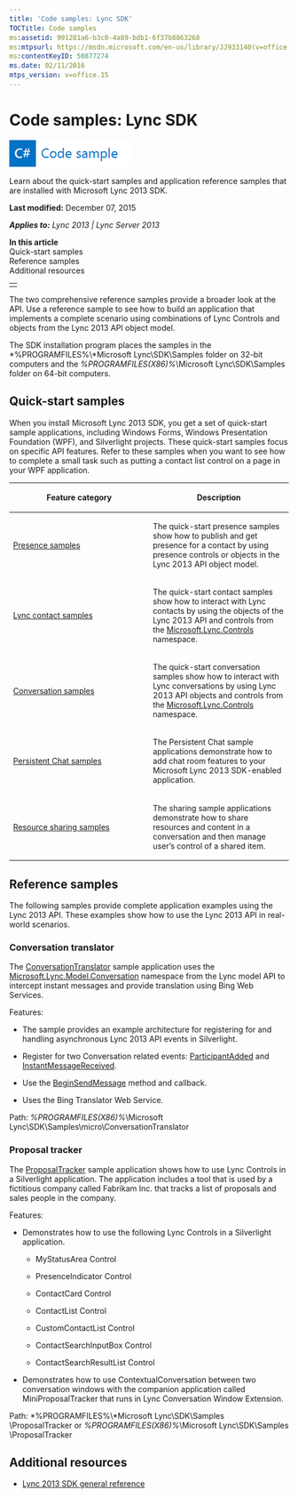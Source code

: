 ```yaml
---
title: 'Code samples: Lync SDK'
TOCTitle: Code samples
ms:assetid: 991281a6-b3c0-4a89-bdb1-6f37b8863268
ms:mtpsurl: https://msdn.microsoft.com/en-us/library/JJ933140(v=office.15)
ms:contentKeyID: 50877274
ms.date: 02/11/2016
mtps_version: v=office.15
---
```


# Code samples: Lync SDK

![Code sample topic](images/JJ937254.mod_icon_codesample_long(Office.15).png "Code sample topic")

Learn about the quick-start samples and application reference samples that are installed with Microsoft Lync 2013 SDK.

**Last modified:** December 07, 2015

***Applies to:** Lync 2013 | Lync Server 2013*

**In this article**  
Quick-start samples  
Reference samples  
Additional resources  

<table>
<tbody>
<tr class="odd">
<td></td>
</tr>
</tbody>
</table>

The two comprehensive reference samples provide a broader look at the API. Use a reference sample to see how to build an application that implements a complete scenario using combinations of Lync Controls and objects from the Lync 2013 API object model.

The SDK installation program places the samples in the *%PROGRAMFILES%\\*Microsoft Lync\\SDK\\Samples folder on 32-bit computers and the *%PROGRAMFILES(X86)%*\\Microsoft Lync\\SDK\\Samples folder on 64-bit computers.

## Quick-start samples

When you install Microsoft Lync 2013 SDK, you get a set of quick-start sample applications, including Windows Forms, Windows Presentation Foundation (WPF), and Silverlight projects. These quick-start samples focus on specific API features. Refer to these samples when you want to see how to complete a small task such as putting a contact list control on a page in your WPF application.

<table>
<colgroup>
<col style="width: 50%" />
<col style="width: 50%" />
</colgroup>
<thead>
<tr class="header">
<th><p>Feature category</p></th>
<th><p>Description</p></th>
</tr>
</thead>
<tbody>
<tr class="odd">
<td><p><a href="presence-samples.md">Presence samples</a></p></td>
<td><p>The quick-start presence samples show how to publish and get presence for a contact by using presence controls or objects in the Lync 2013 API object model.</p></td>
</tr>
<tr class="even">
<td><p><a href="lync-contact-samples.md">Lync contact samples</a></p></td>
<td><p>The quick-start contact samples show how to interact with Lync contacts by using the objects of the Lync 2013 API and controls from the <a href="https://msdn.microsoft.com/en-us/library/hh346685(v=office.15)">Microsoft.Lync.Controls</a> namespace.</p></td>
</tr>
<tr class="odd">
<td><p><a href="lync-conversation-samples.md">Conversation samples</a></p></td>
<td><p>The quick-start conversation samples show how to interact with Lync conversations by using Lync 2013 API objects and controls from the <a href="https://msdn.microsoft.com/en-us/library/hh346685(v=office.15)">Microsoft.Lync.Controls</a> namespace.</p></td>
</tr>
<tr class="even">
<td><p><a href="persistent-chat-samples.md">Persistent Chat samples</a></p></td>
<td><p>The Persistent Chat sample applications demonstrate how to add chat room features to your Microsoft Lync 2013 SDK-enabled application.</p></td>
</tr>
<tr class="odd">
<td><p><a href="resource-and-content-sharing-samples.md">Resource sharing samples</a></p></td>
<td><p>The sharing sample applications demonstrate how to share resources and content in a conversation and then manage user’s control of a shared item.</p></td>
</tr>
</tbody>
</table>

## Reference samples

The following samples provide complete application examples using the Lync 2013 API. These examples show how to use the Lync 2013 API in real-world scenarios.

### Conversation translator

The [ConversationTranslator](http://code.msdn.microsoft.com/lync-2013-translate-a-a849e513) sample application uses the [Microsoft.Lync.Model.Conversation](https://msdn.microsoft.com/en-us/library/hh365247\(v=office.15\)) namespace from the Lync model API to intercept instant messages and provide translation using Bing Web Services.

Features:

  - The sample provides an example architecture for registering for and handling asynchronous Lync 2013 API events in Silverlight.

  - Register for two Conversation related events: [ParticipantAdded](https://msdn.microsoft.com/en-us/library/hh347719\(v=office.15\)) and [InstantMessageReceived](https://msdn.microsoft.com/en-us/library/hh380696\(v=office.15\)).

  - Use the [BeginSendMessage](https://msdn.microsoft.com/en-us/library/hh380302\(v=office.15\)) method and callback.

  - Uses the Bing Translator Web Service.

Path: *%PROGRAMFILES(X86)%*\\Microsoft Lync\\SDK\\Samples\\micro\\ConversationTranslator

### Proposal tracker

The [ProposalTracker](http://code.msdn.microsoft.com/lync-2013-use-lync-60a934d7) sample application shows how to use Lync Controls in a Silverlight application. The application includes a tool that is used by a fictitious company called Fabrikam Inc. that tracks a list of proposals and sales people in the company.

Features:

  - Demonstrates how to use the following Lync Controls in a Silverlight application.
    
      - MyStatusArea Control
    
      - PresenceIndicator Control
    
      - ContactCard Control
    
      - ContactList Control
    
      - CustomContactList Control
    
      - ContactSearchInputBox Control
    
      - ContactSearchResultList Control

  - Demonstrates how to use ContextualConversation between two conversation windows with the companion application called MiniProposalTracker that runs in Lync Conversation Window Extension.

Path: *%PROGRAMFILES%\\*Microsoft Lync\\SDK\\Samples \\ProposalTracker or *%PROGRAMFILES(X86)%*\\Microsoft Lync\\SDK\\Samples \\ProposalTracker

## Additional resources

  - [Lync 2013 SDK general reference](lync-2013-sdk-general-reference.md)

